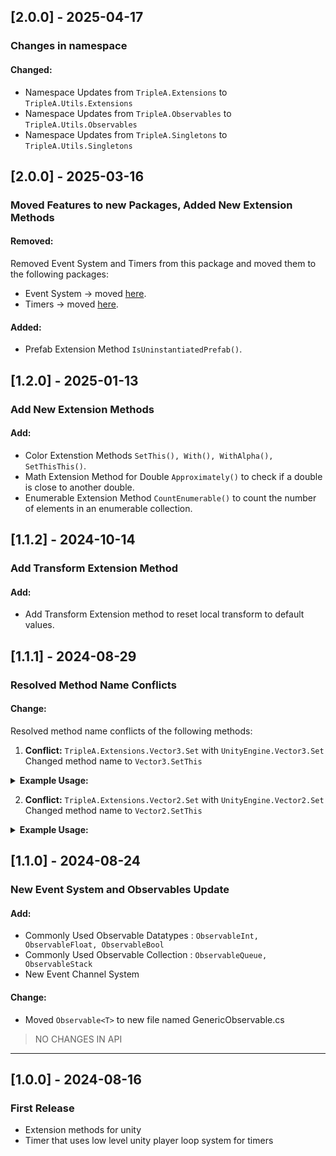 ## [2.0.0] - 2025-04-17

### Changes in namespace

#### Changed:
- Namespace Updates from `TripleA.Extensions` to `TripleA.Utils.Extensions`
- Namespace Updates from `TripleA.Observables` to `TripleA.Utils.Observables`
- Namespace Updates from `TripleA.Singletons` to `TripleA.Utils.Singletons`

## [2.0.0] - 2025-03-16

### Moved Features to new Packages, Added New Extension Methods

#### Removed:
Removed Event System and Timers from this package and moved them to the following packages:
- Event System -> moved [here](https://github.com/Triple-A-Studios/TripleA-EventSystems).
- Timers -> moved [here](https://github.com/Triple-A-Studios/TripleA-ImprovedTimers).

#### Added:
- Prefab Extension Method ```IsUninstantiatedPrefab()```.

## [1.2.0] - 2025-01-13

### Add New Extension Methods

#### Add:
- Color Extenstion Methods ```SetThis(), With(), WithAlpha(), SetThisThis()```.
- Math Extension Method for Double ```Approximately()``` to check if a double is close to another double.
- Enumerable Extension Method ```CountEnumerable()``` to count the number of elements in an enumerable collection. 

## [1.1.2] - 2024-10-14

### Add Transform Extension Method

#### Add:

-   Add Transform Extension method to reset local transform to default values.

## [1.1.1] - 2024-08-29

### Resolved Method Name Conflicts

#### Change:

Resolved method name conflicts of the following methods:

1. **Conflict:** `TripleA.Extensions.Vector3.Set` with `UnityEngine.Vector3.Set`<br>
   Changed method name to `Vector3.SetThis`

<details>
  <summary> <b>Example Usage:</b> </summary>
  Old:<br>
  <code>
    Vector3 v = new Vector3(1, 2, 3);  // Value of v = (1,2,3)
  </code><br>
  <code>v.Set(y:0, z:0);                   // Sets the value of v to (1,0,0)
  </code>

New:<br>
<code>
Vector3 v = new Vector3(1, 2, 3); // Value of v = (1,2,3)
</code><br>
<code>
v.SetThis(y: 0,z: 0); // Sets the value of v to (1,0,0)
</code>

</details>

2. **Conflict:** `TripleA.Extensions.Vector2.Set` with `UnityEngine.Vector2.Set`<br>
   Changed method name to `Vector2.SetThis`

<details>
  <summary> <b>Example Usage:</b> </summary>
  Old:<br>
  <code>
    Vector2 v = new Vector2(1, 2);  // Value of v = (1,2)
  </code><br>
  <code>
    v.Set(y:0);                     // Sets the value of v to (1,0)
  </code>

New:<br>
<code>
Vector3 v = new Vector3(1, 2, 3); // Value of v = (1,2,3)
</code><br>
<code>
v.SetThis(y: 0,z: 0); // Sets the value of v to (1,0,0)
</code>

</details>

## [1.1.0] - 2024-08-24

### New Event System and Observables Update

#### Add:

-   Commonly Used Observable Datatypes : `ObservableInt, ObservableFloat, ObservableBool`
-   Commonly Used Observable Collection : `ObservableQueue, ObservableStack`
-   New Event Channel System

#### Change:

-   Moved `Observable<T>` to new file named GenericObservable.cs

> NO CHANGES IN API

---

## [1.0.0] - 2024-08-16

### First Release

-   Extension methods for unity
-   Timer that uses low level unity player loop system for timers
